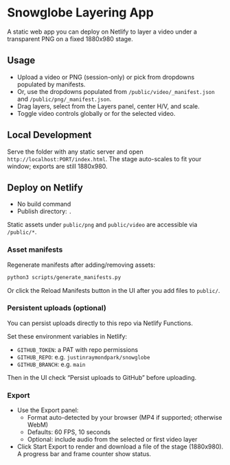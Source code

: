 # Snowglobe Layering App

A static web app you can deploy on Netlify to layer a video under a transparent PNG on a fixed 1880x980 stage.

## Usage

- Upload a video or PNG (session-only) or pick from dropdowns populated by manifests.
- Or, use the dropdowns populated from `/public/video/_manifest.json` and `/public/png/_manifest.json`.
- Drag layers, select from the Layers panel, center H/V, and scale.
- Toggle video controls globally or for the selected video.

## Local Development

Serve the folder with any static server and open `http://localhost:PORT/index.html`.
The stage auto-scales to fit your window; exports are still 1880x980.

## Deploy on Netlify

- No build command
- Publish directory: `.`

Static assets under `public/png` and `public/video` are accessible via `/public/*`.

### Asset manifests

Regenerate manifests after adding/removing assets:

```bash
python3 scripts/generate_manifests.py
```
Or click the Reload Manifests button in the UI after you add files to `public/`.

### Persistent uploads (optional)

You can persist uploads directly to this repo via Netlify Functions.

Set these environment variables in Netlify:

- `GITHUB_TOKEN`: a PAT with repo permissions
- `GITHUB_REPO`: e.g. `justinraymondpark/snowglobe`
- `GITHUB_BRANCH`: e.g. `main`

Then in the UI check “Persist uploads to GitHub” before uploading.

### Export

- Use the Export panel:
  - Format auto-detected by your browser (MP4 if supported; otherwise WebM)
  - Defaults: 60 FPS, 10 seconds
  - Optional: include audio from the selected or first video layer
- Click Start Export to render and download a file of the stage (1880x980). A progress bar and frame counter show status.
